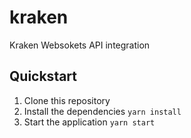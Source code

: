 # kraken

Kraken Websokets API integration

## Quickstart

1. Clone this repository
2. Install the dependencies `yarn install`
3. Start the application `yarn start`
